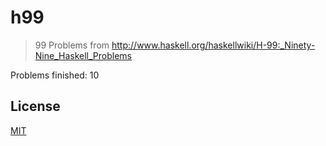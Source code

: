 # h99

> 99 Problems from http://www.haskell.org/haskellwiki/H-99:_Ninety-Nine_Haskell_Problems

Problems finished: 10

## License

[MIT](LICENSE)
